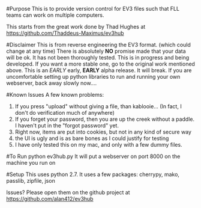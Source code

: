 #Purpose
This is to provide version control for EV3 files such that FLL teams can work on multiple computers.

This starts from the great work done by Thad Hughes at https://github.com/Thaddeus-Maximus/ev3hub

#Disclaimer 
This is from reverse engineering the EV3 format.  (which could change at any time)
There is absolutely **NO** promise made that your data will be ok.   It has not been thoroughly tested.
This is in progress and being developed.   If you want a more stable one, go to the original work mentioned above. 
This is an *EARLY* early, **EARLY** alpha release.   It will break.
If you are uncomfortable setting up python libraries to run and running your own webserver, back away slowly now....

#Known Issues 
A few known problems:
1) If you press "upload" without giving a file, than kablooie...   (In fact, I don't do verification much of anywhere)
2) If you forget your password, then you are up the creek without a paddle.   I haven't put in the "forgot password" yet. 
3) Right now, items are put into cookies, but not in any kind of secure way
4) the UI is ugly and is as bare bones as I could justify for testing
5) I have only tested this on my mac, and only with a few dummy files. 
 
#To Run
python ev3hub.py
It will put a webserver on port 8000 on the machine you run on
 
#Setup
This uses python 2.7.  It uses a few packages: cherrypy, mako, passlib, zipfile, json
 
Issues?  Please open them on the github project at https://github.com/alan412/ev3hub 